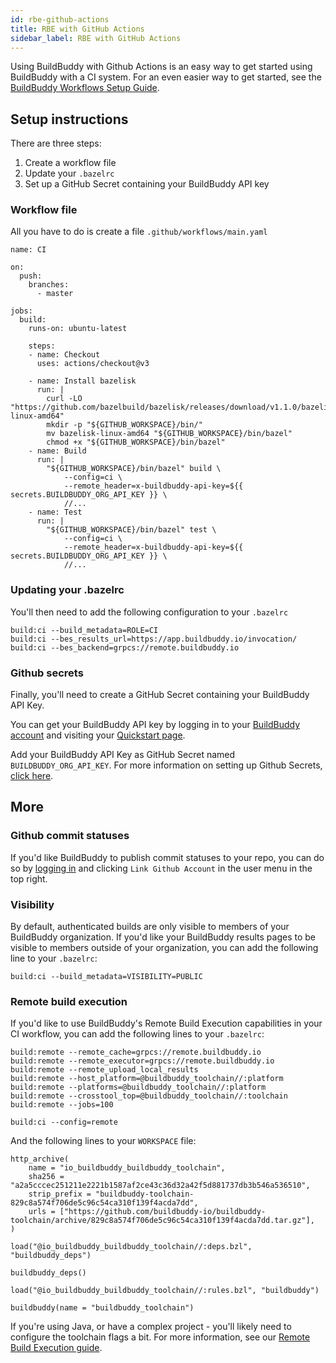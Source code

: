 ```yaml
---
id: rbe-github-actions
title: RBE with GitHub Actions
sidebar_label: RBE with GitHub Actions
---
```


Using BuildBuddy with Github Actions is an easy way to get started using BuildBuddy with a CI system. For an even easier way to get started, see the [BuildBuddy Workflows Setup Guide](workflows-setup.md).

## Setup instructions

There are three steps:

1. Create a workflow file
1. Update your `.bazelrc`
1. Set up a GitHub Secret containing your BuildBuddy API key

### Workflow file

All you have to do is create a file `.github/workflows/main.yaml`

```
name: CI

on:
  push:
    branches:
      - master

jobs:
  build:
    runs-on: ubuntu-latest

    steps:
    - name: Checkout
      uses: actions/checkout@v3

    - name: Install bazelisk
      run: |
        curl -LO "https://github.com/bazelbuild/bazelisk/releases/download/v1.1.0/bazelisk-linux-amd64"
        mkdir -p "${GITHUB_WORKSPACE}/bin/"
        mv bazelisk-linux-amd64 "${GITHUB_WORKSPACE}/bin/bazel"
        chmod +x "${GITHUB_WORKSPACE}/bin/bazel"
    - name: Build
      run: |
        "${GITHUB_WORKSPACE}/bin/bazel" build \
            --config=ci \
            --remote_header=x-buildbuddy-api-key=${{ secrets.BUILDBUDDY_ORG_API_KEY }} \
            //...
    - name: Test
      run: |
        "${GITHUB_WORKSPACE}/bin/bazel" test \
            --config=ci \
            --remote_header=x-buildbuddy-api-key=${{ secrets.BUILDBUDDY_ORG_API_KEY }} \
            //...

```

### Updating your .bazelrc

You'll then need to add the following configuration to your `.bazelrc`

```
build:ci --build_metadata=ROLE=CI
build:ci --bes_results_url=https://app.buildbuddy.io/invocation/
build:ci --bes_backend=grpcs://remote.buildbuddy.io
```

### Github secrets

Finally, you'll need to create a GitHub Secret containing your BuildBuddy API Key.

You can get your BuildBuddy API key by logging in to your [BuildBuddy account](https://app.buildbuddy.io) and visiting your [Quickstart page](https://app.buildbuddy.io/docs/setup/).

Add your BuildBuddy API Key as GitHub Secret named `BUILDBUDDY_ORG_API_KEY`. For more information on setting up Github Secrets, [click here](https://docs.github.com/en/actions/configuring-and-managing-workflows/creating-and-storing-encrypted-secrets).

## More

### Github commit statuses

If you'd like BuildBuddy to publish commit statuses to your repo, you can do so by [logging in](https://app.buildbuddy.io) and clicking `Link Github Account` in the user menu in the top right.

### Visibility

By default, authenticated builds are only visible to members of your BuildBuddy organization. If you'd like your BuildBuddy results pages to be visible to members outside of your organization, you can add the following line to your `.bazelrc`:

```
build:ci --build_metadata=VISIBILITY=PUBLIC
```

### Remote build execution

If you'd like to use BuildBuddy's Remote Build Execution capabilities in your CI workflow, you can add the following lines to your `.bazelrc`:

```
build:remote --remote_cache=grpcs://remote.buildbuddy.io
build:remote --remote_executor=grpcs://remote.buildbuddy.io
build:remote --remote_upload_local_results
build:remote --host_platform=@buildbuddy_toolchain//:platform
build:remote --platforms=@buildbuddy_toolchain//:platform
build:remote --crosstool_top=@buildbuddy_toolchain//:toolchain
build:remote --jobs=100

build:ci --config=remote
```

And the following lines to your `WORKSPACE` file:

```
http_archive(
    name = "io_buildbuddy_buildbuddy_toolchain",
    sha256 = "a2a5cccec251211e2221b1587af2ce43c36d32a42f5d881737db3b546a536510",
    strip_prefix = "buildbuddy-toolchain-829c8a574f706de5c96c54ca310f139f4acda7dd",
    urls = ["https://github.com/buildbuddy-io/buildbuddy-toolchain/archive/829c8a574f706de5c96c54ca310f139f4acda7dd.tar.gz"],
)

load("@io_buildbuddy_buildbuddy_toolchain//:deps.bzl", "buildbuddy_deps")

buildbuddy_deps()

load("@io_buildbuddy_buildbuddy_toolchain//:rules.bzl", "buildbuddy")

buildbuddy(name = "buildbuddy_toolchain")
```

If you're using Java, or have a complex project - you'll likely need to configure the toolchain flags a bit. For more information, see our [Remote Build Execution guide](rbe-setup.md).
